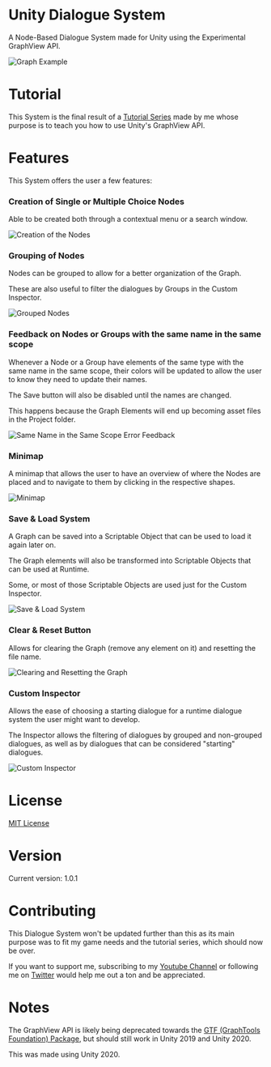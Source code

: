 # Unity Dialogue System

A Node-Based Dialogue System made for Unity using the Experimental GraphView API.

![Graph Example](https://imgur.com/LlLZkmc.png)

# Tutorial

This System is the final result of a [Tutorial Series](https://www.youtube.com/watch?v=nvELzBYMK1U&list=PL0yxB6cCkoWK38XT4stSztcLueJ_kTx5f) made by me
whose purpose is to teach you how to use Unity's GraphView API.

# Features

This System offers the user a few features:

### Creation of Single or Multiple Choice Nodes

Able to be created both through a contextual menu or a search window.

![Creation of the Nodes](https://imgur.com/g7Oo4pQ.gif)

### Grouping of Nodes

Nodes can be grouped to allow for a better organization of the Graph.

These are also useful to filter the dialogues by Groups in the Custom Inspector.

![Grouped Nodes](https://imgur.com/B21Znkk.gif)

### Feedback on Nodes or Groups with the same name in the same scope

Whenever a Node or a Group have elements of the same type with the same name in the same scope,
their colors will be updated to allow the user to know they need to update their names.

The Save button will also be disabled until the names are changed.

This happens because the Graph Elements will end up becoming asset files in the Project folder.

![Same Name in the Same Scope Error Feedback](https://imgur.com/6rEqcR0.gif)

### Minimap

A minimap that allows the user to have an overview of where the Nodes are placed
and to navigate to them by clicking in the respective shapes.

![Minimap](https://imgur.com/2rGVj3b.gif)

### Save & Load System

A Graph can be saved into a Scriptable Object that can be used to load it again later on.

The Graph elements will also be transformed into Scriptable Objects that can be used at Runtime.

Some, or most of those Scriptable Objects are used just for the Custom Inspector.

![Save & Load System](https://imgur.com/PUk2Jtq.gif)

### Clear & Reset Button

Allows for clearing the Graph (remove any element on it) and resetting the file name.

![Clearing and Resetting the Graph](https://imgur.com/ucHMBgQ.gif)

### Custom Inspector

Allows the ease of choosing a starting dialogue for a runtime dialogue system the user might want to develop.

The Inspector allows the filtering of dialogues by grouped and non-grouped dialogues, as well as by dialogues that can be considered "starting" dialogues.

![Custom Inspector](https://imgur.com/7gqUHpR.gif)

# License

[MIT License](LICENSE.md)

# Version

Current version: 1.0.1

# Contributing

This Dialogue System won't be updated further than this as its main purpose was to fit my game needs and the tutorial series, which should now be over.

If you want to support me, subscribing to my [Youtube Channel](https://www.youtube.com/c/IndieWafflus) or following me on [Twitter](https://twitter.com/IndieWafflus) would help me out a ton and be appreciated.

# Notes

The GraphView API is likely being deprecated towards the [GTF (GraphTools Foundation) Package](https://docs.unity3d.com/Packages/com.unity.graphtools.foundation@0.8/manual/index.html), but should still work in Unity 2019 and Unity 2020.

This was made using Unity 2020.